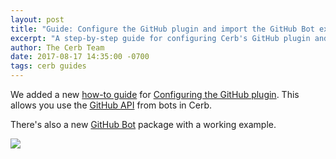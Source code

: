 ```yaml
---
layout: post
title: "Guide: Configure the GitHub plugin and import the GitHub Bot example"
excerpt: "A step-by-step guide for configuring Cerb's GitHub plugin and using GitHub Bot."
author: The Cerb Team
date: 2017-08-17 14:35:00 -0700
tags: cerb guides
---
```


We added a new [how-to guide](/resources/guides/) for [Configuring the GitHub plugin](/guides/integrations/github/configure-plugin/). This allows you use the [GitHub API](https://developer.github.com/v3/) from bots in Cerb.

There's also a new [GitHub Bot](/packages/github-bot/) package with a working example.

<div class="cerb-screenshot">
	<a href="/guides/integrations/github/configure-plugin/"><img src="/assets/images/guides/github/plugin/cerb-and-github.png" class="screenshot"></a>
</div>
